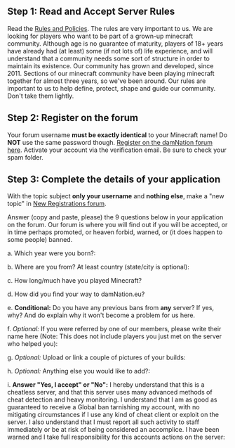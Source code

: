 ---
---
## Step 1: Read and Accept Server Rules 
Read the [Rules and Policies](../rules.md "Rules and Policies"). The rules are very important to us. We are looking for players who want to be part of a grown-up minecraft community. Although age is no guarantee of maturity, players of 18+ years have already had (at least) some (if not lots of) life experience, and will understand that a community needs some sort of structure in order to maintain its existence. Our community has grown and developed, since 2011. Sections of our minecraft community have been playing minecraft together for almost three years, so we've been around. Our rules are important to us to help define, protect, shape and guide our community. Don't take them lightly.

## Step 2: Register on the forum
Your forum username **must be exactly identical** to your Minecraft name! Do **NOT** use the same password though. [Register on the damNation forum here](http://damnation.eu/phpbb/ucp.php?mode=register "Register"). Activate your account via the verification email. Be sure to check your spam folder.

## Step 3: Complete the details of your application
With the topic subject **only your username** and **nothing else**, make a "new topic" in [New Registrations forum](https://damnation.eu/phpbb/posting.php?mode=post&f=21 "New Registrations").

Answer (copy and paste, please) the 9 questions below in your application on the forum. Our forum is where you will find out if you will be accepted, or in time perhaps promoted, or heaven forbid, warned, or (it does happen to some people) banned.

a. Which year were you born?:

b. Where are you from? At least country (state/city is optional):

c. How long/much have you played Minecraft?

d. How did you find your way to damNation.eu?

e. **Conditional:** Do you have any previous bans from **any** server? If yes, why? And do explain why it won't become a problem for us here.

f. *Optional:* If you were referred by one of our members, please write their name here (Note: This does not include players you just met on the server who helped you):

g. *Optional:* Upload or link a couple of pictures of your builds:

h. *Optional:* Anything else you would like to add?:

i. **Answer "Yes, I accept" or "No":** I hereby understand that this is a cheatless server, and that this server uses many advanced methods of cheat detection and heavy monitoring. I understand that I am as good as guaranteed to receive a Global ban tarnishing my account, with no mitigating circumstances if I use any kind of cheat client or exploit on the server. I also understand that I must report all such activity to staff immediately or be at risk of being considered an accomplice. I have been warned and I take full responsibility for this accounts actions on the server:
